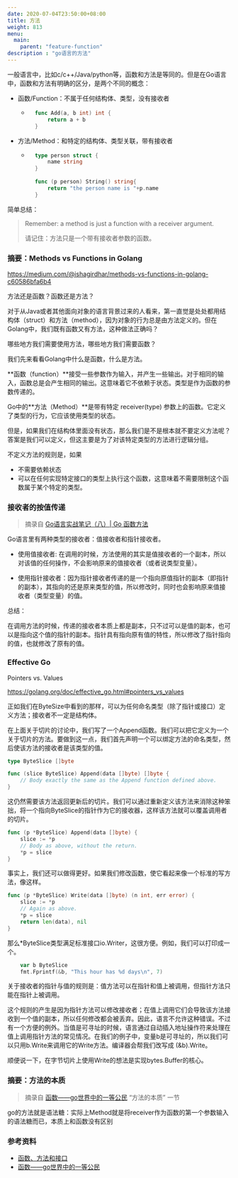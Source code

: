 ```yaml
---
date: 2020-07-04T23:50:00+08:00
title: 方法
weight: 813
menu:
  main:
    parent: "feature-function"
description : "go语言的方法"
---
```


一般语言中，比如c/c++/Java/python等，函数和方法是等同的。但是在Go语言中，函数和方法有明确的区分，是两个不同的概念：

- 函数/Function：不属于任何结构体、类型，没有接收者

	- ```go
		func Add(a, b int) int {
			return a + b
		}
		```

- 方法/Method：和特定的结构体、类型关联，带有接收者

	- ```go
		type person struct {
			name string
		}
		
		func (p person) String() string{
			return "the person name is "+p.name
		}
		```

简单总结：

> Remember: a method is just a function with a receiver argument.
>
> 请记住：方法只是一个带有接收者参数的函数。

### 摘要：Methods vs Functions in Golang

https://medium.com/@ishagirdhar/methods-vs-functions-in-golang-c60586bfa6b4

方法还是函数？函数还是方法？

对于从Java或者其他面向对象的语言背景过来的人看来，第一直觉是处处都用结构体（struct）和方法（method），因为对象的行为总是由方法定义的。但在Golang中，我们既有函数又有方法，这种做法正确吗？

哪些地方我们需要使用方法，哪些地方我们需要函数？

我们先来看看Golang中什么是函数，什么是方法。

**函数（function）**接受一些参数作为输入，并产生一些输出。对于相同的输入，函数总是会产生相同的输出。这意味着它不依赖于状态。类型是作为函数的参数传递的。

Go中的**方法（Method）**是带有特定 receiver(type) 参数上的函数。它定义了类型的行为，它应该使用类型的状态。

但是，如果我们在结构体里面没有状态，那么我们是不是根本就不要定义方法呢？答案是我们可以定义，但这主要是为了对该特定类型的方法进行逻辑分组。

不定义方法的规则是，如果

- 不需要依赖状态
- 可以在任何实现特定接口的类型上执行这个函数，这意味着不需要限制这个函数属于某个特定的类型。

### 接收者的按值传递

> 摘录自 [Go语言实战笔记（八）| Go 函数方法](https://www.flysnow.org/2017/03/31/go-in-action-go-method.html)

Go语言里有两种类型的接收者：值接收者和指针接收者。

- 使用值接收者: 在调用的时候，方法使用的其实是值接收者的一个副本，所以对该值的任何操作，不会影响原来的值接收者（或者说类型变量）。

- 使用指针接收者：因为指针接收者传递的是一个指向原值指针的副本（即指针的副本），其指向的还是原来类型的值，所以修改时，同时也会影响原来值接收者（类型变量）的值。

总结：

在调用方法的时候，传递的接收者本质上都是副本，只不过可以是值的副本，也可以是指向这个值的指针的副本。指针具有指向原有值的特性，所以修改了指针指向的值，也就修改了原有的值。

### Effective Go

Pointers vs. Values 

https://golang.org/doc/effective_go.html#pointers_vs_values

正如我们在ByteSize中看到的那样，可以为任何命名类型（除了指针或接口）定义方法；接收者不一定是结构体。

在上面关于切片的讨论中，我们写了一个Append函数。我们可以把它定义为一个关于切片的方法。要做到这一点，我们首先声明一个可以绑定方法的命名类型，然后使该方法的接收者是该类型的值。

```go
type ByteSlice []byte

func (slice ByteSlice) Append(data []byte) []byte {
    // Body exactly the same as the Append function defined above.
}
```

这仍然需要该方法返回更新后的切片。我们可以通过重新定义该方法来消除这种笨拙，将一个指向ByteSlice的指针作为它的接收器，这样该方法就可以覆盖调用者的切片。

```go
func (p *ByteSlice) Append(data []byte) {
    slice := *p
    // Body as above, without the return.
    *p = slice
}
```

事实上，我们还可以做得更好。如果我们修改函数，使它看起来像一个标准的写方法，像这样。

```go
func (p *ByteSlice) Write(data []byte) (n int, err error) {
    slice := *p
    // Again as above.
    *p = slice
    return len(data), nil
}
```

那么*ByteSlice类型满足标准接口io.Writer，这很方便。例如，我们可以打印成一个。

```go
    var b ByteSlice
    fmt.Fprintf(&b, "This hour has %d days\n", 7)
```

 关于接收者的指针与值的规则是：值方法可以在指针和值上被调用，但指针方法只能在指针上被调用。

这个规则的产生是因为指针方法可以修改接收者；在值上调用它们会导致该方法接收到一个值的副本，所以任何修改都会被丢弃。因此，语言不允许这种错误。不过有一个方便的例外。当值是可寻址的时候，语言通过自动插入地址操作符来处理在值上调用指针方法的常见情况。在我们的例子中，变量b是可寻址的，所以我们可以只用b.Write来调用它的Write方法。编译器会帮我们改写成 (&b).Write。

顺便说一下，在字节切片上使用Write的想法是实现bytes.Buffer的核心。

### 摘要：方法的本质

> 摘录自 [函数——go世界中的一等公民](https://segmentfault.com/a/1190000023340324) “方法的本质” 一节

go的方法就是语法糖：实际上Method就是将receiver作为函数的第一个参数输入的语法糖而已，本质上和函数没有区别



### 参考资料

- [函数、方法和接口](https://chai2010.cn/advanced-go-programming-book/ch1-basic/ch1-04-func-method-interface.html)
-  [函数——go世界中的一等公民](https://segmentfault.com/a/1190000023340324)